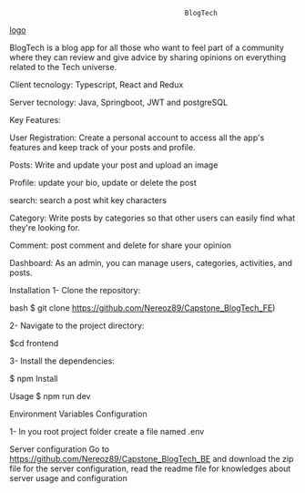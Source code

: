                                                BlogTech

[logo](https://github.com/Nereoz89/Capstone_BlogTech_FE/blob/main/frontend/src/assets/logo.png)

BlogTech is a blog app for all those who want to feel part of a community where they can review and give advice by sharing opinions on everything related to the Tech universe.

Client tecnology: Typescript, React and Redux

Server tecnology: Java, Springboot, JWT and postgreSQL

Key Features:

User Registration: Create a personal account to access all the app's features and keep track of your posts and profile.

Posts: Write and update your post and upload an image

Profile: update your bio, update or delete the post

search: search a post whit key characters

Category: Write posts by categories so that other users can easily find what they're looking for.

Comment: post comment and delete for share your opinion

Dashboard:
As an admin, you can manage users, categories, activities, and posts.

Installation
1- Clone the repository:

bash $ git clone https://github.com/Nereoz89/Capstone_BlogTech_FE)

2- Navigate to the project directory:

$cd frontend

3- Install the dependencies:

$ npm Install

Usage
$ npm run dev

Environment Variables Configuration

1- In you root project folder create a file named .env

Server configuration
Go to https://github.com/Nereoz89/Capstone_BlogTech_BE and download the zip file for the server configuration, read the readme file for knowledges about server usage and configuration
